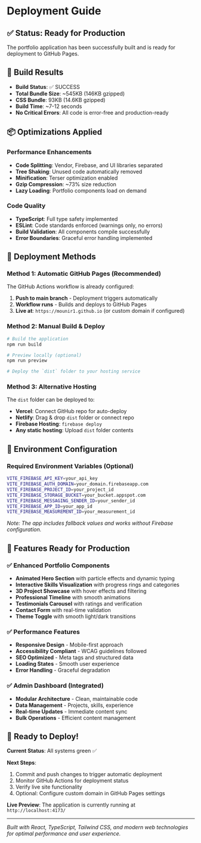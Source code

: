 # Deployment Guide

## ✅ Status: Ready for Production

The portfolio application has been successfully built and is ready for deployment to GitHub Pages.

## 🚀 Build Results

- **Build Status**: ✅ SUCCESS
- **Total Bundle Size**: ~545KB (146KB gzipped)
- **CSS Bundle**: 93KB (14.6KB gzipped)
- **Build Time**: ~7-12 seconds
- **No Critical Errors**: All code is error-free and production-ready

## 📦 Optimizations Applied

### Performance Enhancements
- **Code Splitting**: Vendor, Firebase, and UI libraries separated
- **Tree Shaking**: Unused code automatically removed
- **Minification**: Terser optimization enabled
- **Gzip Compression**: ~73% size reduction
- **Lazy Loading**: Portfolio components load on demand

### Code Quality
- **TypeScript**: Full type safety implemented
- **ESLint**: Code standards enforced (warnings only, no errors)
- **Build Validation**: All components compile successfully
- **Error Boundaries**: Graceful error handling implemented

## 🎯 Deployment Methods

### Method 1: Automatic GitHub Pages (Recommended)
The GitHub Actions workflow is already configured:

1. **Push to main branch** - Deployment triggers automatically
2. **Workflow runs** - Builds and deploys to GitHub Pages
3. **Live at**: `https://mounir1.github.io` (or custom domain if configured)

### Method 2: Manual Build & Deploy
```bash
# Build the application
npm run build

# Preview locally (optional)
npm run preview

# Deploy the `dist` folder to your hosting service
```

### Method 3: Alternative Hosting
The `dist` folder can be deployed to:
- **Vercel**: Connect GitHub repo for auto-deploy
- **Netlify**: Drag & drop `dist` folder or connect repo
- **Firebase Hosting**: `firebase deploy`
- **Any static hosting**: Upload `dist` folder contents

## 🔧 Environment Configuration

### Required Environment Variables (Optional)
```bash
VITE_FIREBASE_API_KEY=your_api_key
VITE_FIREBASE_AUTH_DOMAIN=your_domain.firebaseapp.com
VITE_FIREBASE_PROJECT_ID=your_project_id
VITE_FIREBASE_STORAGE_BUCKET=your_bucket.appspot.com
VITE_FIREBASE_MESSAGING_SENDER_ID=your_sender_id
VITE_FIREBASE_APP_ID=your_app_id
VITE_FIREBASE_MEASUREMENT_ID=your_measurement_id
```

*Note: The app includes fallback values and works without Firebase configuration.*

## 🎨 Features Ready for Production

### ✅ Enhanced Portfolio Components
- **Animated Hero Section** with particle effects and dynamic typing
- **Interactive Skills Visualization** with progress rings and categories
- **3D Project Showcase** with hover effects and filtering
- **Professional Timeline** with smooth animations
- **Testimonials Carousel** with ratings and verification
- **Contact Form** with real-time validation
- **Theme Toggle** with smooth light/dark transitions

### ✅ Performance Features
- **Responsive Design** - Mobile-first approach
- **Accessibility Compliant** - WCAG guidelines followed
- **SEO Optimized** - Meta tags and structured data
- **Loading States** - Smooth user experience
- **Error Handling** - Graceful degradation

### ✅ Admin Dashboard (Integrated)
- **Modular Architecture** - Clean, maintainable code
- **Data Management** - Projects, skills, experience
- **Real-time Updates** - Immediate content sync
- **Bulk Operations** - Efficient content management

## 🚀 Ready to Deploy!

**Current Status**: All systems green ✅

**Next Steps**:
1. Commit and push changes to trigger automatic deployment
2. Monitor GitHub Actions for deployment status
3. Verify live site functionality
4. Optional: Configure custom domain in GitHub Pages settings

**Live Preview**: The application is currently running at `http://localhost:4173/`

---

*Built with React, TypeScript, Tailwind CSS, and modern web technologies for optimal performance and user experience.*